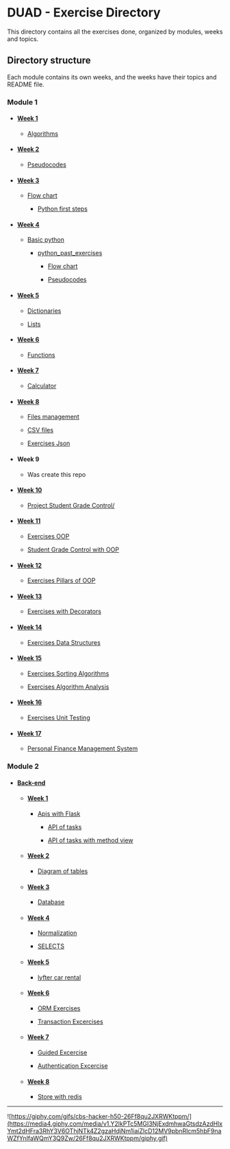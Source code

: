 # DUAD - Exercise Directory

This directory contains all the exercises done, organized by modules, weeks and topics.

## Directory structure

Each module contains its own weeks, and the weeks have their topics and README file.

### Module 1

- #### [Week 1](/M1/S1/README.md)

  - [Algorithms](/M1/S1/algorithms/)

- #### [Week 2](/M1/S2/README.md)

  - [Pseudocodes](/M1/S2/pseudocodes/)

- #### [Week 3](/M1/S3/README.md)

  - [Flow chart](/M1/S3/flow_chart/)

    - [Python first steps](/M1/S3/python_first_steps/)

- #### [Week 4](/M1/S4/README.md)

  - [Basic python](/M1/S4/basic_python/)

    - [python_past_exercises](/M1/S4/python_past_exercises/)

      - [Flow chart](/M1/S4/python_past_exercises/flow_chart/)

      - [Pseudocodes](/M1/S4/python_past_exercises/pseudocodes/)
  
- #### [Week 5](/M1/S5/README.md)

  - [Dictionaries](/M1/S5/dictionaries/)

  - [Lists](/M1/S5/lists/)

- #### [Week 6](/M1/S6/README.md)

  - [Functions](/M1/S6/functions/)

- #### [Week 7](/M1/S7/README.md)

  - [Calculator](/M1/S7/calculator/)

- #### [Week 8](/M1/S8/README.md)

  - [Files management](/M1/S8/files_management/)

  - [CSV files](/M1/S8/files_csv/)

  - [Exercises Json](/M1/S8/exercises_json/)

- #### Week 9

  - Was create this repo

- #### [Week 10](M1/S10/README.md)

  - [Project Student Grade Control/](/M1/S10/project/)

- #### [Week 11](/M1/S11/README.md)

  - [Exercises OOP](/M1/S11/OOP/)

  - [Student Grade Control with OOP](/M1/S11/project/)

- #### [Week 12](/M1/S12/README.md)

  - [Exercises Pillars of OOP](/M1/S12/pillars_oop/)

- #### [Week 13](/M1/S13/README.md)

  - [Exercises with Decorators](/M1/S13/decorators/)

- #### [Week 14](/M1/S14/README.md)

  - [Exercises Data Structures](/M1/S14/data_structure/)

- #### [Week 15](/M1/S15/README.md)

  - [Exercises Sorting Algorithms](/M1/S15/sorting_algorithms/)

  - [Exercises Algorithm Analysis](/M1/S15/algorithm_analysis/)

- #### [Week 16](/M1/S16/README.md)

  - [Exercises Unit Testing](/M1/S15/unit_testing/)

- #### [Week 17](/M1/S17/README.md)

  - [Personal Finance Management System](/M1/S17/finance_management/)

### Module 2

- #### [Back-end](/M2/Back-end/)

  - #### [Week 1](/M2/Back-end/S1/README.md)

    - [Apis with Flask](/M2/Back-end/S1/exercises_flask/)

      - [API of tasks](/M2/Back-end/S1/exercises_flask/task_exercises/)

      - [API of tasks with method view](/M2/Back-end/S1/exercises_flask/task_exercises_method_view/)

  - #### [Week 2](/M2/Back-end/S2/README.md)

    - [Diagram of tables](/M2/Back-end/S2/Diagrams/)

  - #### [Week 3](/M2/Back-end/S3/README.md)

    - [Database](/M2/Back-end/S3/Database/)

  - #### [Week 4](/M2/Back-end/S4/README.MD)
    
    - [Normalization](/M2/Back-end/S4/README.MD)

    - [SELECTS](/M2/Back-end/S4/library.sql)

  - #### [Week 5](/M2/Back-end/S5/README.md)

    - [lyfter car rental](/M2/Back-end/S5/lyfter_car_rental/main.py)
  
  - #### [Week 6](/M2/Back-end/S6/README.md)

    - [ORM Exercises](/M2/Back-end/S6/README.md)

    - [Transaction Excercises](/M2/Back-end/S6/README.md)
  
  - #### [Week 7](/M2/Back-end/S7/README.md)

    - [Guided Excercise](/M2/Back-end/S7/Authentication/)

    - [Authentication Excercise](/M2/Back-end/S7/Authentication/)

  - #### [Week 8](/M2/Back-end/S8/README.md)
    - [Store with redis](/M2/Back-end/S8/store)
---
![https://giphy.com/gifs/cbs-hacker-h50-26Ff8qu2JXRWKtppm/](https://media4.giphy.com/media/v1.Y2lkPTc5MGI3NjExdmhwaGtsdzAzdHlxYmt2dHFra3RhY3V6OThjNTk4Z2gzaHdjNm1iaiZlcD12MV9pbnRlcm5hbF9naWZfYnlfaWQmY3Q9Zw/26Ff8qu2JXRWKtppm/giphy.gif)
